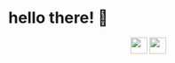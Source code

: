 # hello there! 👋

<p align='center'>
<a href="https://instagram.com/cvrloskenobi"><img height="30" src={https://raw.githubusercontent.com/CxrlosKenobi/CxrlosKenobi/main/assets/icons/instagram.png}></a>
<a href="https://www.linkedin.com/in/carloskenobi/"><img height="30" src={https://raw.githubusercontent.com/CxrlosKenobi/CxrlosKenobi/main/assets/icons/linkedin.png}></a>
</p>
